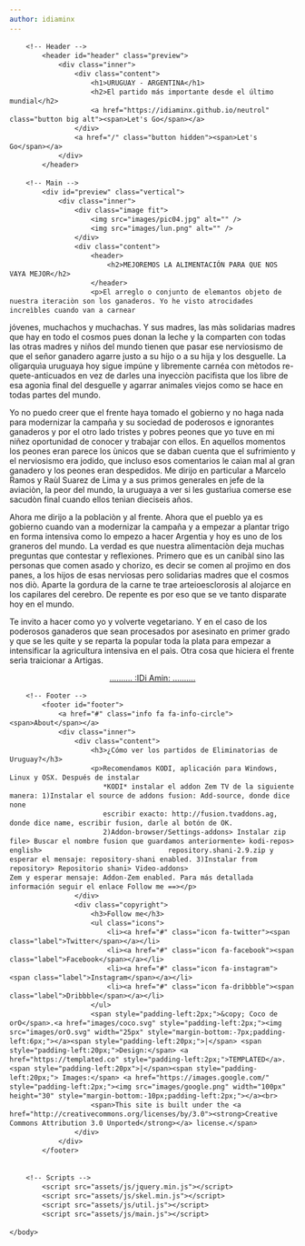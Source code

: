 ```yaml
---
author: idiaminx
---
```


<!DOCTYPE HTML>
<!--
	Radius by TEMPLATED
	templated.co @templatedco
	Released for free under the Creative Commons Attribution 3.0 license (templated.co/license)
-->
<html>
	<head>
		<title>MEJOREMOS LA ALIMENTACIÓN PARA QUE NOS VAYA MEJOR</title>
		<meta charset="utf-8" />
		<meta name="viewport" content="width=device-width, initial-scale=1" />
		<meta name="description" content="El arreglo o conjunto de elemantos objeto de nuestra iteraciòn son los ganaderos. Yo he visto atrocidades increìbles cuando van a carnear
jóvenes, muchachos y muchachas. Y sus madres, las màs solidarias madres que hay en todo el cosmos pues donan la leche y la comparten 
con todas las otras madres y niños del mundo tienen que pasar ese nerviosismo de que el señor ganadero agarre justo a su hijo o a su hija y los
desguelle. La oligarquìa uruguaya hoy sigue impúne y libremente carnéa con mètodos re-quete-anticuados en vez de darles una inyecciòn pacifista
que los libre de esa agonìa final del desguelle y agarrar animales viejos como se hace en todas partes del mundo. Yo no puedo creer que el frente haya tomado el gobierno y no haga nada para modernizar la campaña y su sociedad de poderosos e ignorantes
ganaderos y por el otro lado tristes y pobres peones que yo tuve en mi niñez oportunidad de conocer y trabajar con ellos. En aquellos momentos
los peones eran parece los ùnicos que se daban cuenta que el sufrimiento y el nerviosismo era jodido, que incluso esos comentarios le caìan mal al gran ganadero
y los peones eran despedidos. Me dirijo en particular a Marcelo Ramos y Raùl Suarez de Lima y a sus primos generales en jefe de la aviaciòn, la
peor del mundo, la uruguaya a ver si les gustarìua comerse ese sacudòn final cuando ellos tenìan dieciseis años. Ahora me dirijo a la poblaciòn y al frente. Ahora que el pueblo ya es gobierno cuando van a modernizar la campaña y a empezar a plantar trigo en forma intensiva como lo empezo a hacer Argentia y hoy es uno de los graneros del mundo. La verdad es que nuestra alimentaciòn deja muchas
preguntas que contestar y reflexiones. Primero que es un canibàl sino las personas que comen asado y chorizo, es decir se comen al projimo en
dos panes, a los hijos de esas nerviosas pero solidarias madres que el cosmos nos diò. Aparte la gordura de la carne te trae arteioesclorosis
al alojarce en los capilares del cerebro. De repente es por eso que se ve tanto disparate hoy en el mundo. Te invito a hacer como yo y volverte vegetariano. Y en el caso de los poderosos ganaderos que sean procesados por asesinato en primer grado
y que se les quite y se reparta la popular toda la plata para empezar a intensificar la agricultura intensiva en el paìs. Otra cosa que
hiciera el frente serìa traicionar a Artigas." /> 
		<meta name="keywords" content="ganaderos, carnear, solidarias madres, leche, oligarquía uruguaya, inyección pacifista, peones, modernización, plantar trigo, agricultura intensiva, madres, solidaridad, procesamiento por asesinato, mundo, cosmos" />
		<link rel="stylesheet" href="assets/css/main.css" />
	</head>
	<body>

		<!-- Header -->
			<header id="header" class="preview">
				<div class="inner">
					<div class="content">
						<h1>URUGUAY - ARGENTINA</h1>
						<h2>El partido más importante desde el último mundial</h2>
						<a href="https://idiaminx.github.io/neutrol" class="button big alt"><span>Let's Go</span></a>
					</div>
					<a href="/" class="button hidden"><span>Let's Go</span></a>
				</div>
			</header>

		<!-- Main -->
			<div id="preview" class="vertical">
				<div class="inner">
					<div class="image fit">
						<img src="images/pic04.jpg" alt="" />
						<img src="images/lun.png" alt="" />
					</div>
					<div class="content">
						<header>
							<h2>MEJOREMOS LA ALIMENTACIÓN PARA QUE NOS VAYA MEJOR</h2>
						</header>
						<p>El arreglo o conjunto de elemantos objeto de nuestra iteraciòn son los ganaderos. Yo he visto atrocidades increìbles cuando van a carnear
jóvenes, muchachos y muchachas. Y sus madres, las màs solidarias madres que hay en todo el cosmos pues donan la leche y la comparten 
con todas las otras madres y niños del mundo tienen que pasar ese nerviosismo de que el señor ganadero agarre justo a su hijo o a su hija y los
desguelle. La oligarquìa uruguaya hoy sigue impúne y libremente carnéa con mètodos re-quete-anticuados en vez de darles una inyecciòn pacifista
que los libre de esa agonìa final del desguelle y agarrar animales viejos como se hace en todas partes del mundo.</p>
						<p>Yo no puedo creer que el frente haya tomado el gobierno y no haga nada para modernizar la campaña y su sociedad de poderosos e ignorantes
ganaderos y por el otro lado tristes y pobres peones que yo tuve en mi niñez oportunidad de conocer y trabajar con ellos. En aquellos momentos
los peones eran parece los ùnicos que se daban cuenta que el sufrimiento y el nerviosismo era jodido, que incluso esos comentarios le caìan mal al gran ganadero
y los peones eran despedidos. Me dirijo en particular a Marcelo Ramos y Raùl Suarez de Lima y a sus primos generales en jefe de la aviaciòn, la
peor del mundo, la uruguaya a ver si les gustarìua comerse ese sacudòn final cuando ellos tenìan dieciseis años.</p>
						<p>Ahora me dirijo a la poblaciòn y al frente. Ahora que el pueblo ya es gobierno cuando van a modernizar la campaña y a empezar a plantar trigo en forma intensiva como lo empezo a hacer Argentia y hoy es uno de los graneros del mundo. La verdad es que nuestra alimentaciòn deja muchas
preguntas que contestar y reflexiones. Primero que es un canibàl sino las personas que comen asado y chorizo, es decir se comen al projimo en
dos panes, a los hijos de esas nerviosas pero solidarias madres que el cosmos nos diò. Aparte la gordura de la carne te trae arteioesclorosis
al alojarce en los capilares del cerebro. De repente es por eso que se ve tanto disparate hoy en el mundo.</p>
						<p>Te invito a hacer como yo y volverte vegetariano. Y en el caso de los poderosos ganaderos que sean procesados por asesinato en primer grado
y que se les quite y se reparta la popular toda la plata para empezar a intensificar la agricultura intensiva en el paìs. Otra cosa que
hiciera el frente serìa traicionar a Artigas.</p>
						<p><center>[.......... :IDi Amin: ..........](https://idiaminx.github.io)</center></p>
					</div>
				</div>
				<a href="detail1.md" class="nav previous"><span class="fa fa-chevron-left"></span></a>
				<a href="detail2.md" class="nav next"><span class="fa fa-chevron-right"></span></a>
			</div>

		<!-- Footer -->
			<footer id="footer">
				<a href="#" class="info fa fa-info-circle"><span>About</span></a>
				<div class="inner">
					<div class="content">
						<h3>¿Cómo ver los partidos de Eliminatorias de Uruguay?</h3>
						<p>Recomendamos KODI, aplicación para Windows, Linux y OSX. Después de instalar
						   *KODI* instalar el addon Zem TV de la siguiente manera: 1)Instalar el source de addons fusion: Add-source, donde dice none
						   escribir exacto: http://fusion.tvaddons.ag, donde dice name, escribir fusion, darle al botón de OK.
						   2)Addon-browser/Settings-addons> Instalar zip file> Buscar el nombre fusion que guardamos anteriormente> kodi-repos> english> 							   repository.shani-2.9.zip y esperar el mensaje: repository-shani enabled. 3)Instalar from repository> Repositorio shani> Video-addons> 							   Zem y esperar mensaje: Addon-Zem enabled. Para más detallada información seguir el enlace Follow me ==></p>
					</div>
					<div class="copyright">
						<h3>Follow me</h3>
						<ul class="icons">
							<li><a href="#" class="icon fa-twitter"><span class="label">Twitter</span></a></li>
							<li><a href="#" class="icon fa-facebook"><span class="label">Facebook</span></a></li>
							<li><a href="#" class="icon fa-instagram"><span class="label">Instagram</span></a></li>
							<li><a href="#" class="icon fa-dribbble"><span class="label">Dribbble</span></a></li>
						</ul>
						<span style="padding-left:2px;">&copy; Coco de orO</span>.<a href="images/coco.svg" style="padding-left:2px;"><img src="images/orO.svg" width="25px" style="margin-bottom:-7px;padding-left:6px;"></a><span style="padding-left:20px;">|</span> <span style="padding-left:20px;">Design:</span> <a href="https://templated.co" style="padding-left:2px;">TEMPLATED</a>.<span style="padding-left:20px">|</span><span style="padding-left:20px;"> Images:</span> <a href="https://images.google.com/" style="padding-left:2px;"><img src="images/google.png" width="100px" height="30" style="margin-bottom:-10px;padding-left:2px;"></a><br>
						<span>This site is built under the <a href="http://creativecommons.org/licenses/by/3.0"><strong>Creative Commons Attribution 3.0 Unported</strong></a> license.</span>
					</div>
				</div>
			</footer>


		<!-- Scripts -->
			<script src="assets/js/jquery.min.js"></script>
			<script src="assets/js/skel.min.js"></script>
			<script src="assets/js/util.js"></script>
			<script src="assets/js/main.js"></script>

	</body>
</html>
